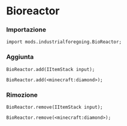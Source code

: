 # Bioreactor

### Importazione

```zenscript
import mods.industrialforegoing.BioReactor;
```

### Aggiunta

```zenscript
BioReactor.add(IItemStack input);

BioReactor.add(<minecraft:diamond>);
```

### Rimozione

```zenscript
BioReactor.remove(IItemStack input);

BioReactor.remove(<minecraft:diamond>);
```